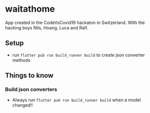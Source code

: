 # waitathome

App created in the CodeVsCovid19 hackaton in Switzerland. With the hacking boys Nils, Hoang, Luca and Ralf.

## Setup
- run `flutter pub run build_runner build` to create json converter methods



## Things to know

### Build json converters
- Always run `flutter pub run build_runner build` when a model changed!!